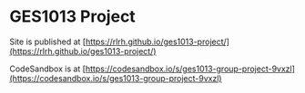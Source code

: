 # GES1013 Project

Site is published at [https://rlrh.github.io/ges1013-project/](https://rlrh.github.io/ges1013-project/)

CodeSandbox is at [https://codesandbox.io/s/ges1013-group-project-9vxzl](https://codesandbox.io/s/ges1013-group-project-9vxzl)
